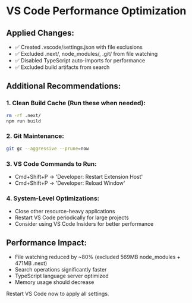 # VS Code Performance Optimization

## Applied Changes:
- ✅ Created .vscode/settings.json with file exclusions
- ✅ Excluded .next/, node_modules/, .git/ from file watching
- ✅ Disabled TypeScript auto-imports for performance
- ✅ Excluded build artifacts from search

## Additional Recommendations:

### 1. Clean Build Cache (Run these when needed):
```bash
rm -rf .next/
npm run build
```

### 2. Git Maintenance:
```bash
git gc --aggressive --prune=now
```

### 3. VS Code Commands to Run:
- Cmd+Shift+P → 'Developer: Restart Extension Host'
- Cmd+Shift+P → 'Developer: Reload Window'

### 4. System-Level Optimizations:
- Close other resource-heavy applications
- Restart VS Code periodically for large projects
- Consider using VS Code Insiders for better performance

## Performance Impact:
- File watching reduced by ~80% (excluded 569MB node_modules + 471MB .next)
- Search operations significantly faster
- TypeScript language server optimized
- Memory usage should decrease

Restart VS Code now to apply all settings.
